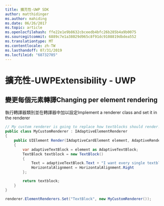 ```yaml
---
title: 擴充性-UWP SDK
author: matthidinger
ms.author: mahiding
ms.date: 06/26/2017
ms.topic: article
ms.openlocfilehash: ffe22e1e9b8632cbceedb4bfc26b285b4a9b0075
ms.sourcegitcommit: 6889c7e1a38029d965c8f91dc9108819dbdea552
ms.translationtype: MT
ms.contentlocale: zh-TW
ms.lasthandoff: 07/31/2019
ms.locfileid: "68732705"
---
```

# <a name="extensibility---uwp"></a><span data-ttu-id="e626b-102">擴充性-UWP</span><span class="sxs-lookup"><span data-stu-id="e626b-102">Extensibility - UWP</span></span>

## <a name="changing-per-element-rendering"></a><span data-ttu-id="e626b-103">變更每個元素轉譯</span><span class="sxs-lookup"><span data-stu-id="e626b-103">Changing per element rendering</span></span>

<span data-ttu-id="e626b-104">執行轉譯器類別並在轉譯器中加以設定</span><span class="sxs-lookup"><span data-stu-id="e626b-104">Implement a renderer class and set it in the renderer</span></span>

```csharp
// My custom renderer is going to replace how textblocks should render!
public class MyCustomRenderer : IAdaptiveElementRenderer
{
    public UIElement Render(IAdaptiveCardElement element, AdaptiveRenderContext context)
    {
        var adaptiveTextBlock = element as AdaptiveTextBlock;
        TextBlock textblock = new TextBlock()
        {
            Text = adaptiveTextBlock.Text + "I want every single textblock to append this text, and it should be aligned to the right!",
            HorizontalAlignment = HorizontalAlignment.Right
        };

        return textblock;
    }
}

renderer.ElementRenderers.Set("TextBlock", new MyCustomRenderer());
```